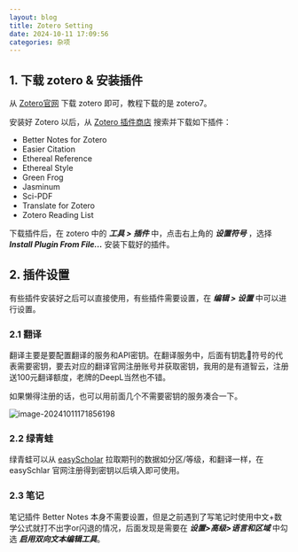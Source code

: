 ```yaml
---
layout: blog
title: Zotero Setting
date: 2024-10-11 17:09:56
categories: 杂项
---
```


## 1. 下载 zotero & 安装插件

从 [Zotero官网](https://www.zotero.org/) 下载 zotero 即可，教程下载的是 zotero7。

安装好 Zotero 以后，从 [Zotero 插件商店](https://zotero-chinese.com/plugins/) 搜索并下载如下插件：

- Better Notes for Zotero
- Easier Citation
- Ethereal Reference
- Ethereal Style
- Green Frog
- Jasminum
- Sci-PDF
- Translate for Zotero
- Zotero Reading List

下载插件后，在 zotero 中的 ***工具 > 插件*** 中，点击右上角的 ***设置符号*** ，选择 ***Install Plugin From File...*** 安装下载好的插件。

## 2. 插件设置

有些插件安装好之后可以直接使用，有些插件需要设置，在 ***编辑 > 设置*** 中可以进行设置。

### 2.1 翻译

翻译主要是要配置翻译的服务和API密钥。在翻译服务中，后面有钥匙🔑符号的代表需要密钥，要去对应的翻译官网注册账号并获取密钥，我用的是有道智云，注册送100元翻译额度，老牌的DeepL当然也不错。

如果懒得注册的话，也可以用前面几个不需要密钥的服务凑合一下。

![image-20241011171856198](images/Zotero-Setting/image-20241011171856198.png)

### 2.2 绿青蛙

绿青蛙可以从 [easyScholar](https://www.easyscholar.cc/) 拉取期刊的数据如分区/等级，和翻译一样，在 easySchlar 官网注册得到密钥以后填入即可使用。

### 2.3 笔记

笔记插件 Better Notes 本身不需要设置，但是之前遇到了写笔记时使用中文+数学公式就打不出字or闪退的情况，后面发现是需要在 ***设置>高级>语言和区域*** 中勾选 ***启用双向文本编辑工具***。
